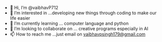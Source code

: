 - 👋 Hi, I’m @vaibhavP712
- 👀 I’m interested in ...developing new things through coding to make our life easier 
- 🌱 I’m currently learning ... computer language and python
- 💞️ I’m looking to collaborate on ... creative programs especially in AI
- 📫 How to reach me ...just email on vaibhavpsingh179@gmail.com

<!---
vaibhavP712/vaibhavP712 is a ✨ special ✨ repository because its `README.md` (this file) appears on your GitHub profile.
You can click the Preview link to take a look at your changes.
--->
